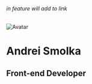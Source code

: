 ###### in feature will add to link 

![Avatar](https://www.facebook.com/photo/?fbid=2767240593587315&set=a.1453784491599605)
# Andrei Smolka
## Front-end Developer



